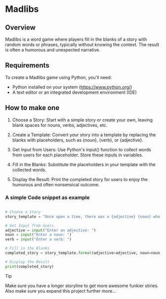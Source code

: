 # Madlibs 
## Overview 
Madlibs is a word game where players fill in the blanks of a story with random words or phrases, typically without knowing the context. The result is often a humorous and unexpected narrative.

## Requirements 
To create a Madlibs game using Python, you'll need:

- Python installed on your system (https://www.python.org/)
- A text editor or an integrated development environment (IDE)

## How to make one 

1. Choose a Story: Start with a simple story or create your own, leaving blank spaces for nouns, verbs, adjectives, etc.

2. Create a Template: Convert your story into a template by replacing the blanks with placeholders, such as {noun}, {verb}, or {adjective}.

3. Get Input from Users: Use Python's input() function to collect words from users for each placeholder. Store these inputs in variables.

4. Fill in the Blanks: Substitute the placeholders in your template with the collected words.

5. Display the Result: Print the completed story for users to enjoy the humorous and often nonsensical outcome.

### A simple Code snippet as example

```python

# Choose a Story
story_template = "Once upon a time, there was a {adjective} {noun} who loved to {verb}."

# Get Input from Users
adjective = input("Enter an adjective: ")
noun = input("Enter a noun: ")
verb = input("Enter a verb: ")

# Fill in the Blanks
completed_story = story_template.format(adjective=adjective, noun=noun, verb=verb)

# Display the Result
print(completed_story)

```

> [!Tip]
> Make sure you have a longer storyline to get more awesome funkier stiries. Also make sure you expand this project further more... 
